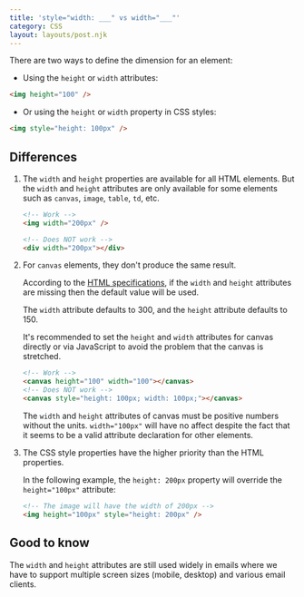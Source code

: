 ```yaml
---
title: 'style="width: ___" vs width="___"'
category: CSS
layout: layouts/post.njk
---
```


There are two ways to define the dimension for an element:

-   Using the `height` or `width` attributes:

```html
<img height="100" />
```

-   Or using the `height` or `width` property in CSS styles:

```html
<img style="height: 100px" />
```

## Differences

1. The `width` and `height` properties are available for all HTML elements. But the `width` and `height` attributes are only available for some elements such as `canvas`, `image`, `table`, `td`, etc.

    ```html
    <!-- Work -->
    <img width="200px" />

    <!-- Does NOT work -->
    <div width="200px"></div>
    ```

2. For `canvas` elements, they don't produce the same result.

    According to the [HTML specifications](https://html.spec.whatwg.org/multipage/canvas.html#attr-canvas-width), if the `width` and `height` attributes are missing then the default value will be used.

    The `width` attribute defaults to 300, and the `height` attribute defaults to 150.

    It's recommended to set the `height` and `width` attributes for canvas directly or via JavaScript to avoid the problem that the canvas is stretched.

    ```html
    <!-- Work -->
    <canvas height="100" width="100"></canvas>
    <!-- Does NOT work -->
    <canvas style="height: 100px; width: 100px;"></canvas>
    ```

    The `width` and `height` attributes of canvas must be positive numbers without the units. `width="100px"` will have no affect despite the fact that it seems to be a valid attribute declaration for other elements.

3. The CSS style properties have the higher priority than the HTML properties.

    In the following example, the `height: 200px` property will override the `height="100px"` attribute:

    ```html
    <!-- The image will have the width of 200px -->
    <img height="100px" style="height: 200px" />
    ```

## Good to know

The `width` and `height` attributes are still used widely in emails where we have to support multiple screen sizes (mobile, desktop) and various email clients.
